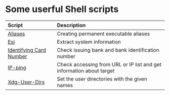 # Some userful Shell scripts

| Script | Description |
| :--- | :--- |
| [Aliases](alias.sh) | Creating permanent executable aliases |
| [Esi](esi.sh) | Extract system information |
| [Identifying Card Number](icn.sh) | Check issuing bank and bank identification number |
| [IP-ping](iping.sh) | Check accessing from  URL or IP list and get information about target |
| [Xdg-User-Dirs](xudu.sh) | Set the user directories with the given names |
